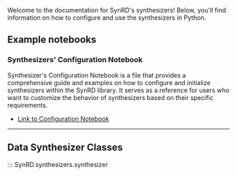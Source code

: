 Welcome to the documentation for SynRD's synthesizers! Below, you'll find information on how to configure and use the synthesizers in Python.

## Example notebooks

### Synthesizers' Configuration Notebook

Synthesizer's Configuration Notebook is a file that provides a comprehensive guide and examples on how to configure and initialize synthesizers within the SynRD library. It serves as a reference for users who want to customize the behavior of synthesizers based on their specific requirements.

- [Link to Configuration Notebook](config_notebook.ipynb)

---

## Data Synthesizer Classes

::: SynRD.synthesizers.synthesizer
